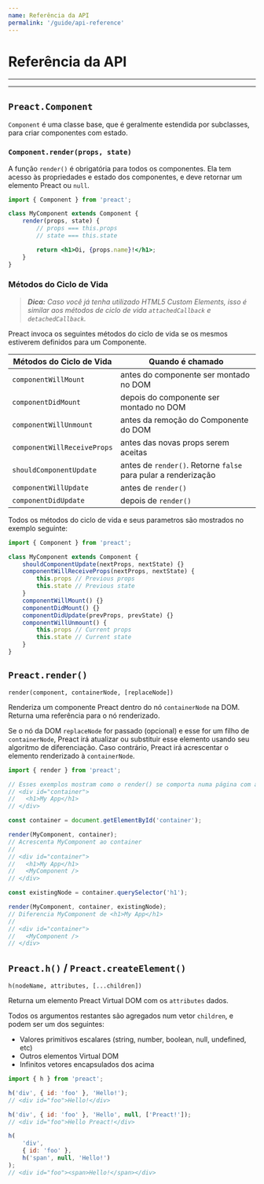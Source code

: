 ```yaml
---
name: Referência da API
permalink: '/guide/api-reference'
---
```


# Referência da API<!-- omit in toc -->

---

<toc></toc>

---

## `Preact.Component`

`Component` é uma classe base, que é geralmente estendida por subclasses, para criar componentes com estado.

### `Component.render(props, state)`

A função `render()` é obrigatória para todos os componentes. Ela tem acesso às propriedades e estado dos componentes, e deve retornar um elemento Preact ou `null`.

```jsx
import { Component } from 'preact';

class MyComponent extends Component {
	render(props, state) {
		// props === this.props
		// state === this.state

		return <h1>Oi, {props.name}!</h1>;
	}
}
```

### Métodos do Ciclo de Vida

> _**Dica:** Caso você já tenha utilizado HTML5 Custom Elements, isso é similar aos métodos de ciclo de vida `attachedCallback` e `detachedCallback`._

Preact invoca os seguintes métodos do ciclo de vida se os mesmos estiverem definidos para um Componente.


| Métodos do Ciclo de Vida    | Quando é chamado                                 			   |
|-----------------------------|----------------------------------------------------------------|
| `componentWillMount`        | antes do componente ser montado no DOM 			     		   |
| `componentDidMount`         | depois do componente ser montado no DOM    			 		   |
| `componentWillUnmount`      | antes da remoção do Componente do DOM 					 	   |
| `componentWillReceiveProps` | antes das novas props serem aceitas 						   |
| `shouldComponentUpdate`     | antes de `render()`. Retorne `false` para pular a renderização |
| `componentWillUpdate`       | antes de `render()`                              			   |
| `componentDidUpdate`        | depois de `render()`                             			   |

Todos os métodos do ciclo de vida e seus parametros são mostrados no exemplo seguinte:

```js
import { Component } from 'preact';

class MyComponent extends Component {
	shouldComponentUpdate(nextProps, nextState) {}
	componentWillReceiveProps(nextProps, nextState) {
		this.props // Previous props
		this.state // Previous state
	}
	componentWillMount() {}
	componentDidMount() {}
	componentDidUpdate(prevProps, prevState) {}
	componentWillUnmount() {
		this.props // Current props
		this.state // Current state
	}
}
```

## `Preact.render()`

`render(component, containerNode, [replaceNode])`

Renderiza um componente Preact dentro do nó `containerNode` na DOM. Returna uma referência para o nó renderizado.

Se o nó da DOM `replaceNode` for passado (opcional) e esse for um filho de `containerNode`, Preact irá atualizar ou substituir esse elemento usando seu algoritmo de diferenciação. Caso contrário, Preact irá acrescentar o elemento renderizado à `containerNode`.

```js
import { render } from 'preact';

// Esses exemplos mostram como o render() se comporta numa página com a seguinte estrutura:
// <div id="container">
//   <h1>My App</h1>
// </div>

const container = document.getElementById('container');

render(MyComponent, container);
// Acrescenta MyComponent ao container
//
// <div id="container">
//   <h1>My App</h1>
//   <MyComponent />
// </div>

const existingNode = container.querySelector('h1');

render(MyComponent, container, existingNode);
// Diferencia MyComponent de <h1>My App</h1>
//
// <div id="container">
//   <MyComponent />
// </div>
```

## `Preact.h()` / `Preact.createElement()`

`h(nodeName, attributes, [...children])`

Returna um elemento Preact Virtual DOM com os `attributes` dados.

Todos os argumentos restantes são agregados num vetor `children`, e podem ser um dos seguintes:

- Valores primitivos escalares (string, number, boolean, null, undefined, etc)
- Outros elementos Virtual DOM
- Infinitos vetores encapsulados dos acima

```js
import { h } from 'preact';

h('div', { id: 'foo' }, 'Hello!');
// <div id="foo">Hello!</div>

h('div', { id: 'foo' }, 'Hello', null, ['Preact!']);
// <div id="foo">Hello Preact!</div>

h(
	'div',
	{ id: 'foo' },
	h('span', null, 'Hello!')
);
// <div id="foo"><span>Hello!</span></div>
```
